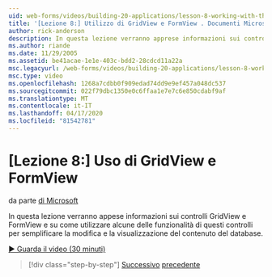 ```yaml
---
uid: web-forms/videos/building-20-applications/lesson-8-working-with-the-gridview-and-formview
title: '[Lezione 8:] Utilizzo di GridView e FormView . Documenti Microsoft'
author: rick-anderson
description: In questa lezione verranno apprese informazioni sui controlli GridView e FormView e su come utilizzare alcune delle funzionalità di questi controlli per apportare modifiche e displa...
ms.author: riande
ms.date: 11/29/2005
ms.assetid: be41acae-1e1e-403c-bdd2-28cdcd11a22a
msc.legacyurl: /web-forms/videos/building-20-applications/lesson-8-working-with-the-gridview-and-formview
msc.type: video
ms.openlocfilehash: 1268a7cdbb0f909edad74dd9e9ef457a048dc537
ms.sourcegitcommit: 022f79dbc1350e0c6ffaa1e7e7c6e850cdabf9af
ms.translationtype: MT
ms.contentlocale: it-IT
ms.lasthandoff: 04/17/2020
ms.locfileid: "81542781"
---
```

# <a name="lesson-8-working-with-the-gridview-and-formview"></a>[Lezione 8:] Uso di GridView e FormView

da parte [di Microsoft](https://github.com/microsoft)

In questa lezione verranno appese informazioni sui controlli GridView e FormView e su come utilizzare alcune delle funzionalità di questi controlli per semplificare la modifica e la visualizzazione del contenuto del database.

[&#9654; Guarda il video (30 minuti)](https://channel9.msdn.com/Blogs/ASP-NET-Site-Videos/lesson-8-working-with-the-gridview-and-formview)

> [!div class="step-by-step"]
> [Successivo](lesson-7-databinding-to-user-interface-controls.md)
> [precedente](watch-aspnet-development-in-action.md)

